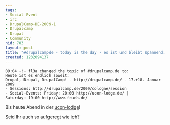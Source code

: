 ```yaml
---
tags:
- Social Event
- irc
- DrupalCamp-DE-2009-1
- Drupalcamp
- Drupal
- Community
nid: 703
layout: post
title: "#drupalcampde - today is the day - es ist und bleibt spannend..."
created: 1232094137
---
```

```
09:04 -!- fl3a changed the topic of #drupalcamp.de to: 
Heute ist es endlich soweit: 
Drupal, Drupal, DrupalCamp! - http://drupalcamp.de/ - 17.+18. Januar 2009 
- Sessions: http://drupalcamp.de/2009/cologne/session 
- Social-Events: Friday: 20:00 http://ucon-lodge.de/ | 
Saturday: 19:00 http://www.frueh.de/
```
<p>Bis heute Abend in der <a href="http://ucon-lodge.de/">ucon-lodge</a>!</p>
<p>Seid Ihr auch so aufgeregt wie ich?</p><!--break-->
